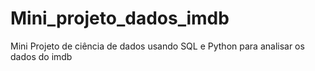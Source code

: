 # Mini_projeto_dados_imdb
Mini Projeto de ciência de dados usando SQL e Python para analisar os dados do imdb
